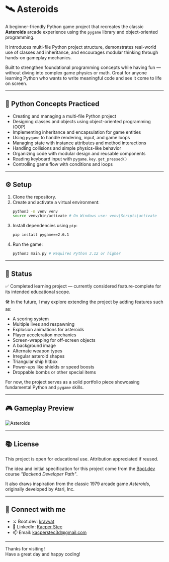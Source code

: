 # 🛰️ Asteroids

A beginner-friendly Python game project that recreates the classic **Asteroids** arcade experience using the `pygame` library and object-oriented programming.

It introduces multi-file Python project structure, demonstrates real-world use of classes and inheritance, and encourages modular thinking through hands-on gameplay mechanics.

Built to strengthen foundational programming concepts while having fun — without diving into complex game physics or math. Great for anyone learning Python who wants to write meaningful code and see it come to life on screen.

---

## 🧠 Python Concepts Practiced

- Creating and managing a multi-file Python project
- Designing classes and objects using object-oriented programming (OOP)
- Implementing inheritance and encapsulation for game entities
- Using `pygame` to handle rendering, input, and game loops
- Managing state with instance attributes and method interactions
- Handling collisions and simple physics-like behavior
- Organizing code with modular design and reusable components
- Reading keyboard input with `pygame.key.get_pressed()`
- Controlling game flow with conditions and loops

---

## ⚙️ Setup

1. Clone the repository.
2. Create and activate a virtual environment:
   ```bash
   python3 -m venv venv
   source venv/bin/activate # On Windows use: venv\Scripts\activate
3. Install dependencies using `pip`:
   ```bash
   pip install pygame==2.6.1
4. Run the game:
   ```bash
   python3 main.py # Requires Python 3.12 or higher

---

## 📍 Status

✅ Completed learning project — currently considered feature-complete for its intended educational scope.

🛠️ In the future, I may explore extending the project by adding features such as:
- A scoring system
- Multiple lives and respawning
- Explosion animations for asteroids
- Player acceleration mechanics
- Screen-wrapping for off-screen objects
- A background image
- Alternate weapon types
- Irregular asteroid shapes
- Triangular ship hitbox
- Power-ups like shields or speed boosts
- Droppable bombs or other special items

For now, the project serves as a solid portfolio piece showcasing fundamental Python and `pygame` skills.

---

## 🎮 Gameplay Preview

![Asteroids](https://github.com/user-attachments/assets/7c6727f3-8098-4969-bf3e-d70bf5483ff7)

---

## 📚 License

This project is open for educational use. Attribution appreciated if reused.  

The idea and initial specification for this project come from the [Boot.dev](https://boot.dev) course *"Backend Developer Path"*.  

It also draws inspiration from the classic 1979 arcade game *Asteroids*, originally developed by Atari, Inc.

---

## 🔗 Connect with me

- ⚔️ Boot.dev: [kravvat](https://www.boot.dev/u/kravvat)  
- 💼 LinkedIn: [Kacper Stec](https://www.linkedin.com/in/kacper-stec/)  
- 📫 Email: kacperstec3d@gmail.com  

---

Thanks for visiting!  
Have a great day and happy coding!
